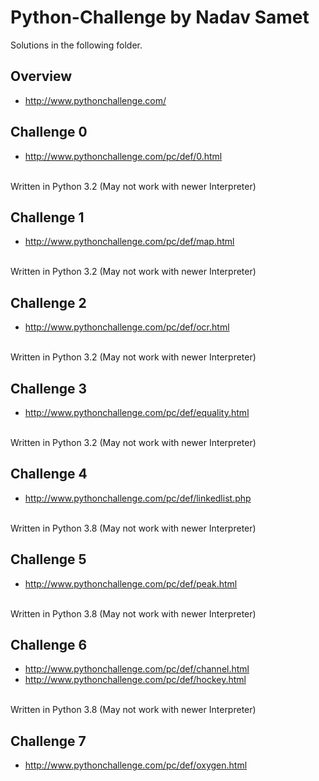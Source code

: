 # Python-Challenge by Nadav Samet

Solutions in the following folder. <br/>

## Overview
- http://www.pythonchallenge.com/

## Challenge 0
- http://www.pythonchallenge.com/pc/def/0.html <br/>
<br/>
Written in Python 3.2 (May not work with newer Interpreter)

## Challenge 1
- http://www.pythonchallenge.com/pc/def/map.html
<br/>
Written in Python 3.2 (May not work with newer Interpreter)

## Challenge 2
- http://www.pythonchallenge.com/pc/def/ocr.html
<br/>
Written in Python 3.2 (May not work with newer Interpreter)

## Challenge 3
- http://www.pythonchallenge.com/pc/def/equality.html
<br/>
Written in Python 3.2 (May not work with newer Interpreter)

## Challenge 4
- http://www.pythonchallenge.com/pc/def/linkedlist.php 
<br/>
Written in Python 3.8 (May not work with newer Interpreter)

## Challenge 5
- http://www.pythonchallenge.com/pc/def/peak.html
<br/>
Written in Python 3.8 (May not work with newer Interpreter)

## Challenge 6
- http://www.pythonchallenge.com/pc/def/channel.html
- http://www.pythonchallenge.com/pc/def/hockey.html
<br/>
Written in Python 3.8 (May not work with newer Interpreter)

## Challenge 7
- http://www.pythonchallenge.com/pc/def/oxygen.html
